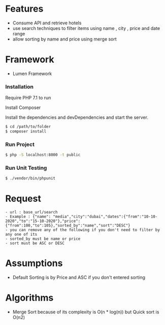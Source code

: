 # Features

  - Consume API and retrieve hotels
  - use search techniques to filter items using name , city , price and date range
  - allow sorting by name and price using merge sort

# Framework
 - Lumen Framework

### Installation

Require PHP 7.1 to run

Install Composer

Install the dependencies and devDependencies and start the server.

```sh
$ cd /path/to/folder
$ composer install
```

### Run Project

```sh
$ php -S localhost:8000 -t public
```


### Run Unit Testing

```sh
$ ./vendor/bin/phpunit
```



# Request
    - url : base_url/search
    - Example : {"name": "media","city":"dubai","dates":{"from":"10-10-2020","to":"15-10-2020"},"price":{"from":100,"to":105},"sorted_by":"name","sort":"DESC"}
    - you can remove any of the following if you don't need to filter by any one of its
    - sorted_by must be name or price
    - sort must be ASC or DESC

# Assumptions
 - Default Sorting is by Price and ASC if you don't entered sorting


# Algorithms
 - Merge Sort because of its complexity is O(n * log(n)) but Quick sort is O(n2)




